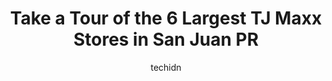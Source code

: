 ---
layout: ampstory
image: https://i0.wp.com/www.depkes.org/wp-content/uploads/2023/06/tj-maxx-0-in-san-juan-pr-1685965724.jpeg?resize=640,853
author: techidn
featured: false
description: Discover the impressive array of TJ Maxx options in San Juan PR, where you can find 6 of the largest TJ Maxx establishments in the area. From renowned classics to hidden gems, San Juan PR of
title: Take a Tour of the 6 Largest TJ Maxx Stores in San Juan PR
cover:
   title: Take a Tour of the 6 Largest TJ Maxx Stores in San Juan PR
   subtitle: Rickpate
   background: https://www.depkes.org/wp-content/uploads/2023/06/tj-maxx-0-in-san-juan-pr-1685965724.jpeg

pages: 
 - layout: thirds
   top: <h1>#1 T.J. Maxx</h1>
   bottom: "<p>Overall is a good store, in my opinion very similar to Marshalls. Good quality merchandise at affordable prices. A very good location at San Patricio with plenty of park</p>"
   background: https://www.depkes.org/wp-content/uploads/2023/06/tj-maxx-1-in-san-juan-pr-1685965724.jpeg
   backgroundblur: true
 - layout: thirds
   top: <h1>#2 T.J. Maxx</h1>
   bottom: "<p>PR-167 Local 1 y 2, Bayamón, 00961, Puerto Rico</p>"
   background: https://www.depkes.org/wp-content/uploads/2023/06/tj-maxx-2-in-san-juan-pr-1685965725.jpeg
   cta:
      link: https://www.depkes.org/blog/take-a-tour-of-the-6-largest-tj-maxx-stores-in-san-juan-pr/
      text: Take a Tour of the 6 Largest TJ Maxx Stores in San Juan PR
 - layout: thirds
   top: <h1>#3 T.J. Maxx</h1>
   bottom: "<p>State Rd #1 KM 34.9, Caguas, 00725, Puerto Rico</p>"
   background: https://www.depkes.org/wp-content/uploads/2023/06/tj-maxx-3-in-san-juan-pr-1685965725.jpeg
   cta:
      link: https://www.depkes.org/blog/take-a-tour-of-the-6-largest-tj-maxx-stores-in-san-juan-pr/
      text: Take a Tour of the 6 Largest TJ Maxx Stores in San Juan PR
 - layout: thirds
   top: <h1>#4 T.J. Maxx</h1>
   bottom: "<p>PR-2 KM 29.7, Vega Alta, 00692, Puerto Rico</p>"
   background: https://images.unsplash.com/photo-1613843873231-1447db182f97?ixlib=rb-4.0.3&ixid=MnwxMjA3fDB8MHxwaG90by1wYWdlfHx8fGVufDB8fHx8&auto=format&fit=crop&w=640&h=853&q=80
   cta:
      link: https://www.depkes.org/blog/take-a-tour-of-the-6-largest-tj-maxx-stores-in-san-juan-pr/
      text: Take a Tour of the 6 Largest TJ Maxx Stores in San Juan PR
 - layout: thirds
   top: <h1>#5 T.J. Maxx</h1>
   bottom: "<p>PR-3 Km 24.3, Río Grande, 00745, Puerto Rico</p>"
   background: https://images.unsplash.com/photo-1574169208507-84376144848b?ixlib=rb-4.0.3&ixid=MnwxMjA3fDB8MHxwaG90by1wYWdlfHx8fGVufDB8fHx8&auto=format&fit=crop&w=640&h=853&q=80
   cta:
      link: https://www.depkes.org/blog/take-a-tour-of-the-6-largest-tj-maxx-stores-in-san-juan-pr/
      text: Take a Tour of the 6 Largest TJ Maxx Stores in San Juan PR

 - layout: thirds
   middle: Continue reading...
   background: https://images.unsplash.com/photo-1536745287225-21d689278fd1?ixlib=rb-4.0.3&ixid=MnwxMjA3fDB8MHxwaG90by1wYWdlfHx8fGVufDB8fHx8&auto=format&fit=crop&w=640&h=853&q=80
   cta:
      link: https://www.depkes.org/blog/take-a-tour-of-the-6-largest-tj-maxx-stores-in-san-juan-pr/
      text: Take a Tour of the 6 Largest TJ Maxx Stores in San Juan PR
      
---